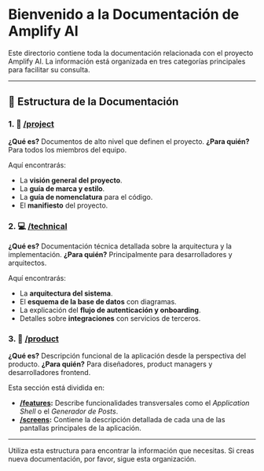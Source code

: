 # Bienvenido a la Documentación de Amplify AI

Este directorio contiene toda la documentación relacionada con el proyecto Amplify AI. La información está organizada en tres categorías principales para facilitar su consulta.

---

## 📂 Estructura de la Documentación

### 1. 🚀 [/project](./project/)
**¿Qué es?** Documentos de alto nivel que definen el proyecto.
**¿Para quién?** Para todos los miembros del equipo.

Aquí encontrarás:
- La **visión general del proyecto**.
- La **guía de marca y estilo**.
- La **guía de nomenclatura** para el código.
- El **manifiesto** del proyecto.

### 2. 💻 [/technical](./technical/)
**¿Qué es?** Documentación técnica detallada sobre la arquitectura y la implementación.
**¿Para quién?** Principalmente para desarrolladores y arquitectos.

Aquí encontrarás:
- La **arquitectura del sistema**.
- El **esquema de la base de datos** con diagramas.
- La explicación del **flujo de autenticación y onboarding**.
- Detalles sobre **integraciones** con servicios de terceros.

### 3. 📝 [/product](./product/)
**¿Qué es?** Descripción funcional de la aplicación desde la perspectiva del producto.
**¿Para quién?** Para diseñadores, product managers y desarrolladores frontend.

Esta sección está dividida en:
- **[/features](./product/features/):** Describe funcionalidades transversales como el *Application Shell* o el *Generador de Posts*.
- **[/screens](./product/screens/):** Contiene la descripción detallada de cada una de las pantallas principales de la aplicación.

---

Utiliza esta estructura para encontrar la información que necesitas. Si creas nueva documentación, por favor, sigue esta organización. 